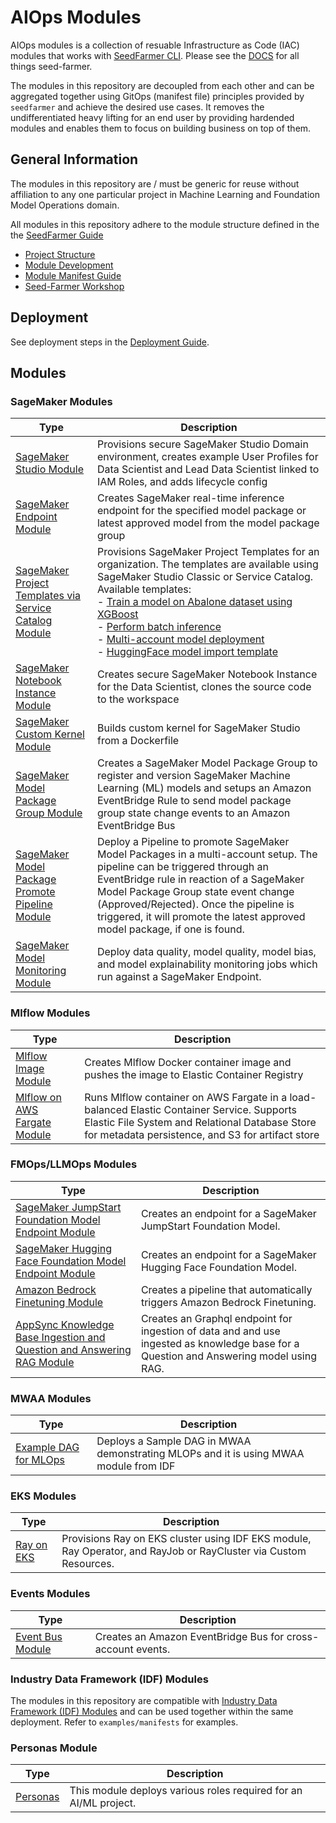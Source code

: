 # AIOps Modules

AIOps modules is a collection of resuable Infrastructure as Code (IAC) modules that works with [SeedFarmer CLI](https://github.com/awslabs/seed-farmer). Please see the [DOCS](https://seed-farmer.readthedocs.io/en/latest/) for all things seed-farmer.

The modules in this repository are decoupled from each other and can be aggregated together using GitOps (manifest file) principles provided by `seedfarmer` and achieve the desired use cases. It removes the undifferentiated heavy lifting for an end user by providing hardended modules and enables them to focus on building business on top of them.

## General Information

The modules in this repository are / must be generic for reuse without affiliation to any one particular project in Machine Learning and Foundation Model Operations domain.

All modules in this repository adhere to the module structure defined in the the [SeedFarmer Guide](https://seed-farmer.readthedocs.io/en/latest)

- [Project Structure](https://seed-farmer.readthedocs.io/en/latest/project_development.html)
- [Module Development](https://seed-farmer.readthedocs.io/en/latest/module_development.html)
- [Module Manifest Guide](https://seed-farmer.readthedocs.io/en/latest/manifests.html)
- [Seed-Farmer Workshop](https://catalog.us-east-1.prod.workshops.aws/workshops/dfd2f6b2-3923-4d79-80bd-7db6c4842122/en-US)

## Deployment

See deployment steps in the [Deployment Guide](DEPLOYMENT.md).

## Modules

### SageMaker Modules

| Type                                                                                                                      | Description                                                                                                                                                                                                                                                                                                                                                                                                                                                                                                                                                                                                               |
|---------------------------------------------------------------------------------------------------------------------------|-------------------------------------------------------------------------------------------------------------------------------------------------------------------------------------------------------------------------------------------------------------------------------------------------------------------------------------------------------------------------------------------------------------------------------------------------------------------------------------------------------------------------------------------------------------------------------------------------------------------------------------------------------------------------------------------------------------------------------------------------------------------------|
| [SageMaker Studio Module](modules/sagemaker/sagemaker-studio/README.md)                                                   | Provisions secure SageMaker Studio Domain environment, creates example User Profiles for Data Scientist and Lead Data Scientist linked to IAM Roles, and adds lifecycle config                                                                                                                                                                                                                                                                                                                                                                                                                                                                                                                                                                                          |
| [SageMaker Endpoint Module](modules/sagemaker/sagemaker-endpoint/README.md)                                               | Creates SageMaker real-time inference endpoint for the specified model package or latest approved model from the model package group                                                                                                                                                                                                                                                                                                                                                                                                                                                                                                                                                                                                                                    |
| [SageMaker Project Templates via Service Catalog Module](modules/sagemaker/sagemaker-templates-service-catalog/README.md) | Provisions SageMaker Project Templates for an organization. The templates are available using SageMaker Studio Classic or Service Catalog. Available templates:<br/> - [Train a model on Abalone dataset using XGBoost](modules/sagemaker/sagemaker-templates-service-catalog/README.md#train-a-model-on-abalone-dataset-with-xgboost-template)<br/>- [Perform batch inference](modules/sagemaker/sagemaker-templates-service-catalog/README.md#batch-inference-template)<br/>- [Multi-account model deployment](modules/sagemaker/sagemaker-templates-service-catalog/README.md#multi-account-model-deployment-template) <br/>- [HuggingFace model import template](modules/sagemaker/sagemaker-templates-service-catalog/README.md#huggingface-model-import-template) |
| [SageMaker Notebook Instance Module](modules/sagemaker/sagemaker-notebook/README.md)                                      | Creates secure SageMaker Notebook Instance for the Data Scientist, clones the source code to the workspace                                                                                                                                                                                                                                                                                                                                                                                                                                                                                                                                                                                                                                                              |
| [SageMaker Custom Kernel Module](modules/sagemaker/sagemaker-custom-kernel/README.md)                                     | Builds custom kernel for SageMaker Studio from a Dockerfile                                                                                                                                                                                                                                                                                                                                                                                                                                                                                                                                                                                                                                                                                                             |
| [SageMaker Model Package Group Module](modules/sagemaker/sagemaker-model-package-group/README.md)                         | Creates a SageMaker Model Package Group to register and version SageMaker Machine Learning (ML) models and setups an Amazon EventBridge Rule to send model package group state change events to an Amazon EventBridge Bus                                                                                                                                                                                                                                                                                                                                                                                                                                                                                                                                               |
| [SageMaker Model Package Promote Pipeline Module](modules/sagemaker/sagemaker-model-package-promote-pipeline/README.md)   | Deploy a Pipeline to promote SageMaker Model Packages in a multi-account setup. The pipeline can be triggered through an EventBridge rule in reaction of a SageMaker Model Package Group state event change (Approved/Rejected). Once the pipeline is triggered, it will promote the latest approved model package, if one is found.                                                                                                                                                                                                                                                                                                                                                                                                                                    |
| [SageMaker Model Monitoring Module](modules/sagemaker/sagemaker-model-monitoring-module/README.md)                        | Deploy data quality, model quality, model bias, and model explainability monitoring jobs which run against a SageMaker Endpoint.                                                                                                                                                                                                                                                                                                                                                                                                                                                                                                                                                                                                                                        |

### Mlflow Modules

| Type                                                                    | Description                                                                                                                                                                                       |
|-------------------------------------------------------------------------|---------------------------------------------------------------------------------------------------------------------------------------------------------------------------------------------------|
| [Mlflow Image Module](modules/mlflow/mlflow-image/README.md)            | Creates Mlflow Docker container image and pushes the image to Elastic Container Registry                                                                                                          |
| [Mlflow on AWS Fargate Module](modules/mlflow/mlflow-fargate/README.md) | Runs Mlflow container on AWS Fargate in a load-balanced Elastic Container Service. Supports Elastic File System and Relational Database Store for metadata persistence, and S3 for artifact store |

### FMOps/LLMOps Modules

| Type                                                                                                             | Description                                                     |
|------------------------------------------------------------------------------------------------------------------|-----------------------------------------------------------------|
| [SageMaker JumpStart Foundation Model Endpoint Module](modules/fmops/sagemaker-jumpstart-fm-endpoint/README.md)  | Creates an endpoint for a SageMaker JumpStart Foundation Model. |
| [SageMaker Hugging Face Foundation Model Endpoint Module](modules/fmops/sagemaker-hugging-face-endpoint/README.md) | Creates an endpoint for a SageMaker Hugging Face Foundation Model. |
| [Amazon Bedrock Finetuning Module](modules/fmops/bedrock-finetuning/README.md)                                   | Creates a pipeline that automatically triggers Amazon Bedrock Finetuning. |
| [AppSync Knowledge Base Ingestion and Question and Answering RAG Module](modules/fmops/qna-rag/README.md)        | Creates an Graphql endpoint for ingestion of data and and use ingested as knowledge base for a Question and Answering model using RAG.  |

### MWAA Modules

| Type                                                                    | Description                                                                                                                                                                                       |
|-------------------------------------------------------------------------|---------------------------------------------------------------------------------------------------------------------------------------------------------------------------------------------------|
|  [Example DAG for MLOps](modules/examples/airflow-dags/README.md)       |  Deploys a Sample DAG in MWAA demonstrating MLOPs and it is using MWAA module from IDF   |


### EKS Modules

| Type                                                                           | Description                                                                                                      |
|--------------------------------------------------------------------------------|------------------------------------------------------------------------------------------------------------------|
| [Ray on EKS](modules/eks/ray-on-eks/README.md)                                 | Provisions Ray on EKS cluster using IDF EKS module, Ray Operator, and RayJob or RayCluster via Custom Resources. |

### Events Modules

| Type                                                              | Description                                                                                                                                                                                       |
|-------------------------------------------------------------------|------------------------------------------------------------------------|
| [Event Bus Module](modules/examples/event-bus/README.md)          |  Creates an Amazon EventBridge Bus for cross-account events.           |


### Industry Data Framework (IDF) Modules

The modules in this repository are compatible with [Industry Data Framework (IDF) Modules](https://github.com/awslabs/idf-modules) and can be used together within the same deployment. Refer to `examples/manifests` for examples.

### Personas Module
 Type                                         | Description                                                                                                      |
|----------------------------------------------|------------------------------------------------------------------------------------------------------------------|
| [Personas](modules/examples/personas/README.md) | This module deploys various roles required for an AI/ML project. |

